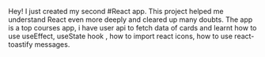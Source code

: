 Hey! I just created my second #React app. This project helped me understand React even more deeply and cleared up many doubts. The app is a top courses app, i have user api to fetch data of cards and learnt how to use useEffect, useState hook , how to import react icons, how to use react-toastify messages.